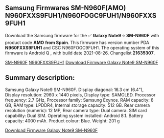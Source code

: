 <h2>Samsung Firmwares SM-N960F(AMO) N960FXXS9FUH1/N960FOGC9FUH1/N960FXXS9FUH1</h2>
Download the Samsung firmware for the ✅ <strong>Galaxy Note9 </strong> ⭐ <strong>SM-N960F</strong> with product code <strong>AMO</strong> <strong> from Spain</strong>. This firmware has version number PDA <strong>N960FXXS9FUH1</strong> and CSC N960FOGC9FUH1. The operating system of this firmware is Android Q , with build date 2021-08-26. Changelist <strong>21635307</strong>.


[SM-N960F](https://samfirm.shop/samsung/model/SM-N960F)
[N960FXXS9FUH1](https://samfirm.shop/samsung/pda/N960FXXS9FUH1)
[Download Firmware Galaxy Note9 SM-N960F](https://samfirm.shop/samsung/firmware/452621)
<h2>Summary description:</h2>
<p>Samsung Galaxy Note9 SM-N960F. Display diagonal: 16.3 cm (6.4"), Display resolution: 2960 x 1440 pixels, Display type: SAMOLED. Processor frequency: 2.7 GHz, Processor family: Samsung Exynos. RAM capacity: 8 GB, RAM type: LPDDR4, Internal storage capacity: 512 GB. Rear camera resolution (numeric): 12 MP, Rear camera type: Dual camera. SIM card capability: Dual SIM. Operating system installed: Android 8.1. Battery capacity: 4000 mAh. Product colour: Blue. Weight: 201 g</p>


[Download Firmware Galaxy Note9 SM-N960F](https://samfirm.shop/samsung/firmware/452621)
